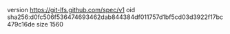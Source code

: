 version https://git-lfs.github.com/spec/v1
oid sha256:d0fc506f536474693462dab844384df011757d1bf5cd03d3922f17bc479c16de
size 1560
